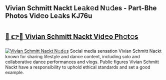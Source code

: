 ## Vivian Schmitt Nackt Le𝚊k𝚎d N𝚞𝚍es - Part-Bhe Photos Vid𝚎o Le𝚊ks KJ76u

# <h2><a href="http://fb015j.evod.top/?m=Vivian+Schmitt+Nackt">🔗 👉🔴 Vivian Schmitt Nackt Vid𝚎o Ph𝚘t𝚘s</a></h2>

[![Vivian Schmitt Nackt N𝚞d𝚎s](https://i.imgur.com/8V9OHl7.gif)](http://fb015j.evod.top/?m=Vivian+Schmitt+Nackt)
Social media sensation Vivian Schmitt Nackt known for sharing lifestyle and dance content, including solo and collaborative dance performances and vlogs. Public figures Vivian Schmitt Nackt have a responsibility to uphold ethical standards and set a good example. 
